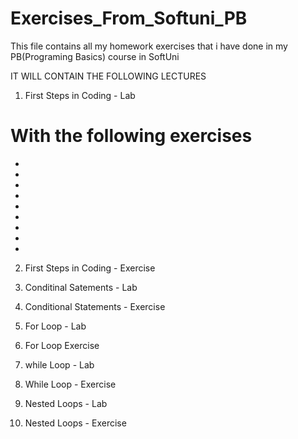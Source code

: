 # Exercises_From_Softuni_PB
This file contains all my homework exercises that i have done in my PB(Programing Basics) course in SoftUni

IT WILL CONTAIN THE FOLLOWING LECTURES

1. First Steps in Coding - Lab

# With the following exercises
-
-
-
-
-
-
-
-
-

2. First Steps in Coding - Exercise

3. Conditinal Satements - Lab

4. Conditional Statements - Exercise

5. For Loop - Lab

6. For Loop Exercise 

7. while Loop - Lab

8. While Loop - Exercise

9. Nested Loops - Lab

10. Nested Loops - Exercise